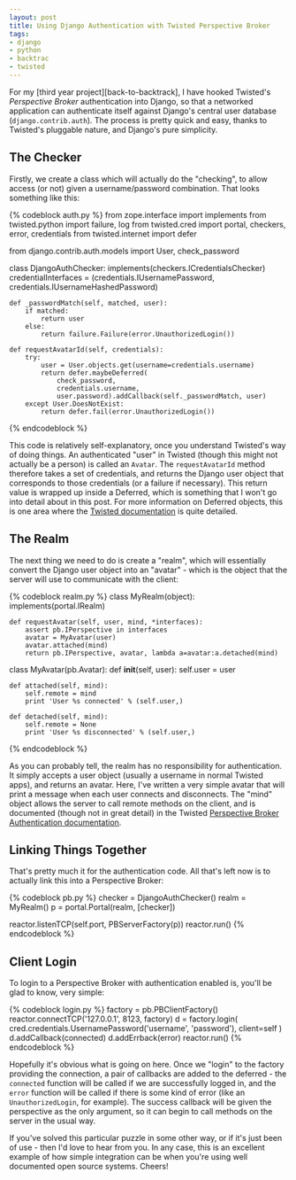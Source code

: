 ```yaml
--- 
layout: post
title: Using Django Authentication with Twisted Perspective Broker
tags: 
- django
- python
- backtrac
- twisted
---
```


For my [third year project][back-to-backtrack], I have hooked Twisted's
_Perspective Broker_ authentication into Django, so that a networked
application can authenticate itself against Django's central user database
(`django.contrib.auth`). The process is pretty quick and easy, thanks to
Twisted's pluggable nature, and Django's pure simplicity.

<!--more-->

The Checker
-----------

Firstly, we create a class which will actually do the "checking", to allow
access (or not) given a username/password combination. That looks something like
this:

{% codeblock auth.py %}
from zope.interface import implements
from twisted.python import failure, log
from twisted.cred import portal, checkers, error, credentials
from twisted.internet import defer

from django.contrib.auth.models import User, check_password

class DjangoAuthChecker:
    implements(checkers.ICredentialsChecker)
    credentialInterfaces = (credentials.IUsernamePassword,
                            credentials.IUsernameHashedPassword)

    def _passwordMatch(self, matched, user):
        if matched:
            return user
        else:
            return failure.Failure(error.UnauthorizedLogin())

    def requestAvatarId(self, credentials):
        try:
            user = User.objects.get(username=credentials.username)
            return defer.maybeDeferred(
                check_password,
                credentials.username,
                user.password).addCallback(self._passwordMatch, user)
        except User.DoesNotExist:
            return defer.fail(error.UnauthorizedLogin())
{% endcodeblock %}

This code is relatively self-explanatory, once you understand Twisted's way of
doing things. An authenticated "user" in Twisted (though this might not
actually be a person) is called an `Avatar`. The `requestAvatarId` method
therefore takes a set of credentials, and returns the Django user object that
corresponds to those credentials (or a failure if necessary). This return value
is wrapped up inside a Deferred, which is something that I won't go into detail
about in this post. For more information on Deferred objects, this is one area
where the [Twisted documentation][docs] is quite detailed.

The Realm
---------

The next thing we need to do is create a "realm", which will essentially convert
the Django user object into an "avatar" - which is the object that the server
will use to communicate with the client:

{% codeblock realm.py %}
class MyRealm(object):
    implements(portal.IRealm)

    def requestAvatar(self, user, mind, *interfaces):
        assert pb.IPerspective in interfaces
        avatar = MyAvatar(user)
        avatar.attached(mind)
        return pb.IPerspective, avatar, lambda a=avatar:a.detached(mind)

class MyAvatar(pb.Avatar):
    def __init__(self, user):
        self.user = user

    def attached(self, mind):
        self.remote = mind
        print 'User %s connected' % (self.user,)

    def detached(self, mind):
        self.remote = None
        print 'User %s disconnected' % (self.user,)
{% endcodeblock %}

As you can probably tell, the realm has no responsibility for authentication.
It simply accepts a user object (usually a username in normal Twisted apps),
and returns an avatar. Here, I've written a very simple avatar that will print
a message when each user connects and disconnects. The "mind" object allows the
server to call remote methods on the client, and is documented (though not in
great detail) in the Twisted
[Perspective Broker Authentication documentation][pbdocs].

Linking Things Together
-----------------------

That's pretty much it for the authentication code. All that's left now is to
actually link this into a Perspective Broker:

{% codeblock pb.py %}
checker = DjangoAuthChecker()
realm = MyRealm()
p = portal.Portal(realm, [checker])

reactor.listenTCP(self.port, PBServerFactory(p))
reactor.run()
{% endcodeblock %}

Client Login
------------

To login to a Perspective Broker with authentication enabled is, you'll be glad
to know, very simple:

{% codeblock login.py %}
factory = pb.PBClientFactory()
reactor.connectTCP('127.0.0.1', 8123, factory)
d = factory.login(
    cred.credentials.UsernamePassword('username', 'password'),
    client=self
)
d.addCallback(connected)
d.addErrback(error)
reactor.run()
{% endcodeblock %}

Hopefully it's obvious what is going on here. Once we "login" to the factory
providing the connection, a pair of callbacks are added to the deferred - the
`connected` function will be called if we are successfully logged in, and the
`error` function will be called if there is some kind of error (like an
`UnauthorizedLogin`, for example). The success callback will be given the
perspective as the only argument, so it can begin to call methods on the server
in the usual way.

If you've solved this particular puzzle in some other way, or if it's just been
of use - then I'd love to hear from you. In any case, this is an excellent
example of how simple integration can be when you're using well documented open
source systems. Cheers!

[back-to-backtrac]: http://www.robgolding.com/blog/2010/05/25/3rd-year-project-back-to-backtrac/ "3rd Year Project: Back to Backtrac"
[docs]: http://twistedmatrix.com/documents/10.1.0/core/howto/defer.html "Twisted Deferred Documentation"
[pbdocs]: http://twistedmatrix.com/documents/10.1.0/core/howto/pb-cred.html "PerspectiveBroker Authentication"
